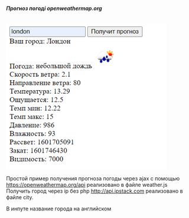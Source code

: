 ###### **Прогноз погоді openweathermap.org**
![Иллюстрация к проекту](https://github.com/khyzhniak/get_weather_ajsx__get_ip_only_js/raw/main/Screenshot_1.png)

Простой пример получения прогноза погоды через ajax с помощью https://openweathermap.org/api реализовано в файле weather.js 
Получить город через ip без php http://api.ipstack.com реализовано в файле city.

В инпуте название города на английском
